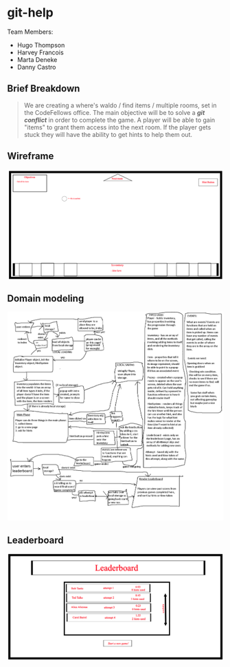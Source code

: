 # git-help

Team Members:

* Hugo Thompson
* Harvey Francois
* Marta Deneke
* Danny Castro

## Brief Breakdown
  
> We are creating a where's waldo / find items / multiple rooms, set in the CodeFellows office. The main objective will be to solve a ***git conflict*** in order to complete the game. A player will be able to gain "items" to grant them access into the next room. If the player gets stuck they will have the ability to get hints to help them out.  

## Wireframe

![wireframe of the project](wireframe.png)

## Domain modeling

![wireframe of the project](domain-modeling.png)

## Leaderboard

![wireframe of the project](leaderboard.png)
